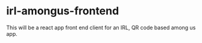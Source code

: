 # irl-amongus-frontend

This will be a react app front end client for an IRL, QR code based among us app.
